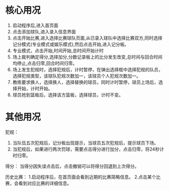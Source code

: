 # 核心用况
1. 启动程序后,进入首页面
2. 点击添加球队,进入录入信息界面
3. 点击开始比赛,进入选择比赛球队页面,从已录入球队中选择比赛双方,同时选择记分模式(专业模式或娱乐模式),然后点击开始,进入记分板。
4. 专业模式，点击开始,时间开始,总时间开始计时
5. 场上裁判确定得分,选择加分,分数记录板上的比分发生改变,总时间与回合时间均停止,点击归零,回合时间归零。
6. 场上发生犯规时，选择犯规后，计时暂停，在弹出选择框中选择犯规的队员，选择犯规类型，该球队犯规次数加一，该球员个人犯规次数加一。
7. 教练要求换人，选择换人，选择替换的球员，同时计时暂停，球员上场后，选择开始，计时开始。
8. 球员抢到篮板后，选择该方篮板，选择球员，计时不变。
 
 
 
# 其他用况
犯规：
1. 当队伍五次犯规后，记分板出现提示，当球员五次犯规后，提示球员下场。
2. 当犯规后，如果进行两次罚球，需要点击得分进行加分，点击归零，将24秒计时归零。

得分：
当得分因失误点击后，点击撤销可以将得分回退到上次得分。

历史比赛：
1.启动程序后，在首页面会看到近期的比赛简略信息。
2.点击某个比赛，会看到对应比赛的详细信息。
